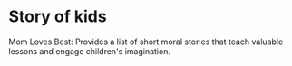 # Story of kids 


Mom Loves Best: Provides a list of short moral stories that teach valuable lessons and engage children's imagination. 
